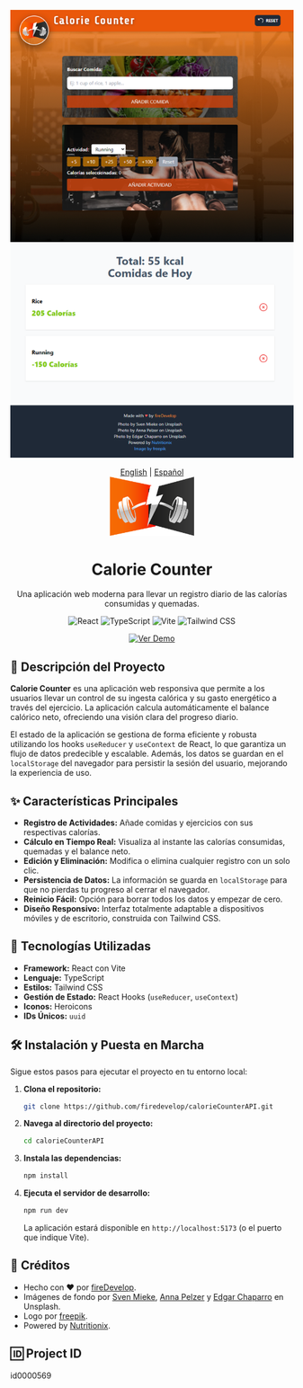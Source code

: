 ![Captura de Pantalla de Calorie Counter](./public/screen-1.png)
<div align="center">
  <a href="README.md">English</a> | <a href="README.es.md">Español</a>
</div>

<div align="center">
  <img src="./public/logo.svg" alt="Logo Calorie Counter" width="150" />
  <h1 align="center">Calorie Counter</h1>
</div>

<p align="center">
  Una aplicación web moderna para llevar un registro diario de las calorías consumidas y quemadas.
</p>

<p align="center">
  <img src="https://img.shields.io/badge/React-61DAFB?style=for-the-badge&logo=react&logoColor=black" alt="React" />
  <img src="https://img.shields.io/badge/TypeScript-3178C6?style=for-the-badge&logo=typescript&logoColor=white" alt="TypeScript" />
  <img src="https://img.shields.io/badge/Vite-646CFF?style=for-the-badge&logo=vite&logoColor=white" alt="Vite" />
  <img src="https://img.shields.io/badge/Tailwind_CSS-06B6D4?style=for-the-badge&logo=tailwindcss&logoColor=white" alt="Tailwind CSS" />
</p>

<p align="center">
  <a href="https://calorie-counter-api-usereducer.netlify.app/" target="_blank">
    <img src="https://img.shields.io/badge/Ver_Demo-28B2A8?style=for-the-badge&logo=vercel&logoColor=white" alt="Ver Demo" />
  </a>
</p>



## 📝 Descripción del Proyecto

**Calorie Counter** es una aplicación web responsiva que permite a los usuarios llevar un control de su ingesta calórica y su gasto energético a través del ejercicio. La aplicación calcula automáticamente el balance calórico neto, ofreciendo una visión clara del progreso diario.

El estado de la aplicación se gestiona de forma eficiente y robusta utilizando los hooks `useReducer` y `useContext` de React, lo que garantiza un flujo de datos predecible y escalable. Además, los datos se guardan en el `localStorage` del navegador para persistir la sesión del usuario, mejorando la experiencia de uso.

## ✨ Características Principales

- **Registro de Actividades:** Añade comidas y ejercicios con sus respectivas calorías.
- **Cálculo en Tiempo Real:** Visualiza al instante las calorías consumidas, quemadas y el balance neto.
- **Edición y Eliminación:** Modifica o elimina cualquier registro con un solo clic.
- **Persistencia de Datos:** La información se guarda en `localStorage` para que no pierdas tu progreso al cerrar el navegador.
- **Reinicio Fácil:** Opción para borrar todos los datos y empezar de cero.
- **Diseño Responsivo:** Interfaz totalmente adaptable a dispositivos móviles y de escritorio, construida con Tailwind CSS.

## 🚀 Tecnologías Utilizadas

- **Framework:** React con Vite
- **Lenguaje:** TypeScript
- **Estilos:** Tailwind CSS
- **Gestión de Estado:** React Hooks (`useReducer`, `useContext`)
- **Iconos:** Heroicons
- **IDs Únicos:** `uuid`

## 🛠️ Instalación y Puesta en Marcha

Sigue estos pasos para ejecutar el proyecto en tu entorno local:

1. **Clona el repositorio:**
   ```bash
   git clone https://github.com/firedevelop/calorieCounterAPI.git
   ```

2. **Navega al directorio del proyecto:**
   ```bash
   cd calorieCounterAPI
   ```

3. **Instala las dependencias:**
   ```bash
   npm install
   ```

4. **Ejecuta el servidor de desarrollo:**
   ```bash
   npm run dev
   ```
   La aplicación estará disponible en `http://localhost:5173` (o el puerto que indique Vite).


## 📄 Créditos

- Hecho con ❤️ por [fireDevelop](https://github.com/fireDevelop).
- Imágenes de fondo por [Sven Mieke](https://unsplash.com/@sxoxm), [Anna Pelzer](https://unsplash.com/@annapelzer) y [Edgar Chaparro](https://unsplash.com/@echaparro) en Unsplash.
- Logo por [freepik](https://www.freepik.com/free-vector/fitness-center-logo-design-template_35897801.htm#fromView=keyword&page=1&position=19&uuid=bd785584-eadb-4377-aaf0-1e9f224df9d0).
- Powered by [Nutritionix](https://www.nutritionix.com/).

## 🆔 Project ID
id0000569